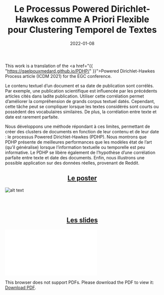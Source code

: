 ﻿---
layout: post
type: communication
support: powerpoint
link: http://arxiv.org/abs/2201.12568
title: Le Processus Powered Dirichlet-Hawkes comme A Priori Flexible pour Clustering Temporel de Textes
authors: <b>G. Poux-Médard</b>
journal: Revue des Nouvelles Technologies de l'Information - p.323-330
year: 2022
doi: 10.48550/arXiv.2201.12568
date: 2022-01-08
description: # Add post description (optional)
img: articles/covers/17-PDHP-EGC-prez.jpeg
fig-caption: 
tags: [clustering, temporal bayesian prior, powered dirichlet process, hawkes process, dirichlet-hawkes process, PDP, dirichlet]
---

This work is a translation of the
<a href="{{ "https://gaelpouxmedard.github.io/PDHP/" }}">Powered Dirichlet-Hawkes Process article</a> (ICDM 2021)
for the EGC conference.

Le contenu textuel d’un document et sa date de publication sont corrélés. Par exemple,
une publication scientifique est influencée par les précédents articles cités dans
ladite publication. Utiliser cette corrélation permet d’améliorer la compréhension
de grands corpus textuel datés. Cependant, cette tâche peut se compliquer lorsque les
textes considérés sont courts ou possèdent des vocabulaires similaires. De plus, la
corrélation entre texte et date est rarement parfaite.

Nous développons une méthode répondant à ces limites, permettant de créer des
clusters de documents en fonction de leur contenu et de leur date : le processus
Powered Dirichlet-Hawkes (PDHP). Nous montrons que PDHP présente de meilleures
performances que les modèles état de l’art (qu’il généralise) lorsque l’information
textuelle ou temporelle est peu informative. Le PDHP se libère également de l’hypothèse
d’une corrélation parfaite entre texte et date des documents. Enfin, nous illustrons
une possible application sur des données réelles, provenant de Reddit.

## <center><u>Le poster</u></center>
![alt text](/assets/img/articles/PDHP/Poster.jpg)

<br><br>

## <center><u>Les slides</u></center>
<object data="/assets/img/articles/PDHP/Slides-EGC2022.pdf" type="application/pdf" width="100%" height="700px">
    <embed src="/assets/img/articles/PDHP/Slides-EGC2022.pdf">
        <p>This browser does not support PDFs. Please download the PDF to view it: <a href="/assets/img/articles/PDHP/Slides-EGC2022.pdf">Download PDF</a>.</p>
</object>